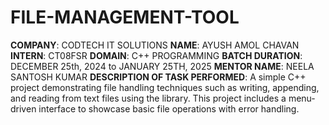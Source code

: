 # FILE-MANAGEMENT-TOOL
**COMPANY**: CODTECH IT SOLUTIONS
**NAME**: AYUSH AMOL CHAVAN
**INTERN**: CT08FSR
**DOMAIN**: C++ PROGRAMMING
**BATCH DURATION**: DECEMBER 25th, 2024 to JANUARY 25TH, 2025
**MENTOR NAME**: NEELA SANTOSH KUMAR
**DESCRIPTION OF TASK PERFORMED**: A simple C++ project demonstrating file handling techniques such as writing, appending, and reading from text files using the <fstream> library. This project includes a menu-driven interface to showcase basic file operations with error handling.
